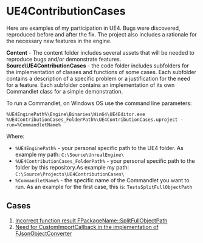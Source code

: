 # UE4ContributionCases #

 Here are examples of my participation in UE4. Bugs were discovered, reproduced before and after the fix. The project also includes a rationale for the necessary new features in the engine.

 **Content** - The content folder includes several assets that will be needed to reproduce bugs and/or demonstrate features.  
 **Source\UE4ContributionCases** - the code folder includes subfolders for the implementation of classes and functions of some cases. Each subfolder contains a description of a specific problem or a justification for the need for a feature. Each subfolder contains an implementation of its own Commandlet class for a simple demonstration.

To run a Commandlet, on Windows OS use the command line parameters:
```
%UE4EnginePath%\Engine\Binaries\Win64\UE4Editor.exe %UE4ContributionCases_FolderPath%\UE4ContributionCases.uproject -run=%CommandletName%
```
Where:
* `%UE4EnginePath%` - your personal specific path to the UE4 folder. As example my path: `C:\Source\UnrealEngine\`
* `%UE4ContributionCases_FolderPath%` - your personal specific path to the folder by this repository.As example my path: `C:\Source\Projects\UE4ContributionCases\`
* `%CommandletName%` - the specific name of the Commandlet you want to run. As an example for the first case, this is: `TestsSplitFullObjectPath`

## Cases ##

1. [Incorrect function result FPackageName::SplitFullObjectPath](Source\UE4ContributionCases\SplitFullObjectPathCase\README.md)
1. [Need for CustomImportCallback in the implementation of FJsonObjectConverter](Source\UE4ContributionCases\JsonObjectConverter\README.md)
